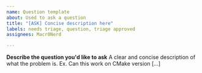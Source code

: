 ```yaml
---
name: Question template
about: Used to ask a question
title: "[ASK] Concise description here"
labels: needs triage, question, triage approved
assignees: Macr0Nerd

---
```


**Describe the question you'd like to ask**
A clear and concise description of what the problem is. Ex. Can this work on CMake version [...]
